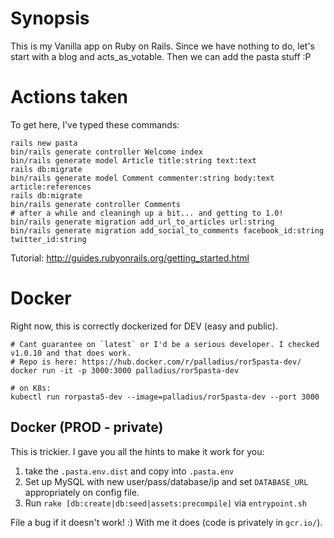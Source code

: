 # Synopsis

This is my Vanilla app on Ruby on Rails.
Since we have nothing to do, let's start with a blog and acts_as_votable.
Then we can add the pasta stuff :P

# Actions taken

To get here, I've typed these commands:

    rails new pasta
    bin/rails generate controller Welcome index
    bin/rails generate model Article title:string text:text
    rails db:migrate
    bin/rails generate model Comment commenter:string body:text article:references
    rails db:migrate
    bin/rails generate controller Comments
    # after a while and cleaningh up a bit... and getting to 1.0!
    bin/rails generate migration add_url_to_articles url:string
    bin/rails generate migration add_social_to_comments facebook_id:string twitter_id:string

Tutorial: http://guides.rubyonrails.org/getting_started.html

# Docker

Right now, this is correctly dockerized for DEV (easy and public).

    # Cant guarantee on `latest` or I'd be a serious developer. I checked v1.0.10 and that does work.
    # Repo is here: https://hub.docker.com/r/palladius/ror5pasta-dev/
    docker run -it -p 3000:3000 palladius/ror5pasta-dev

    # on K8s:
    kubectl run rorpasta5-dev --image=palladius/ror5pasta-dev --port 3000

## Docker (PROD - private)

This is trickier. I gave you all the hints to make it work for you: 

   1. take the `.pasta.env.dist` and copy into `.pasta.env`
   2. Set up MySQL with new user/pass/database/ip and set `DATABASE_URL` appropriately on config file. 
   3. Run `rake [db:create|db:seed|assets:precompile]` via `entrypoint.sh`

File a bug if it doesn't work! :) With me it does (code is privately in `gcr.io/`).

